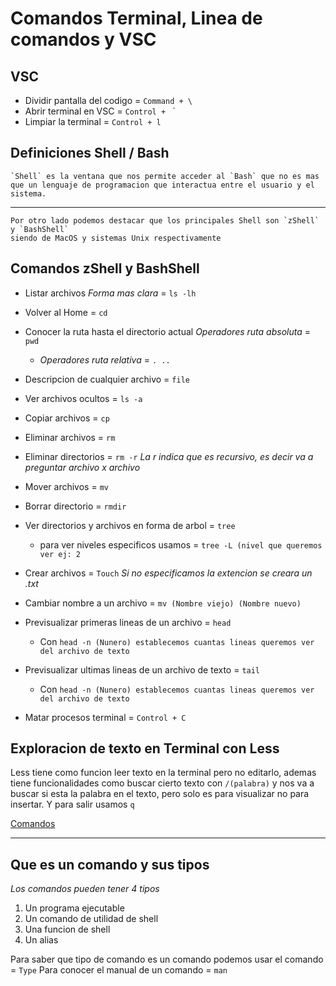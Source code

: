 # Comandos Terminal, Linea de comandos y VSC

## VSC


- Dividir pantalla del codigo = `Command + \`
- Abrir terminal en VSC = `Control + ` `
- Limpiar la terminal = `Control + l`

## Definiciones Shell / Bash 


```
`Shell` es la ventana que nos permite acceder al `Bash` que no es mas que un lenguaje de programacion que interactua entre el usuario y el sistema.
```
* * * 

```
Por otro lado podemos destacar que los principales Shell son `zShell` y `BashShell`
siendo de MacOS y sistemas Unix respectivamente
```

## Comandos zShell y BashShell


- Listar archivos *Forma mas clara* = `ls -lh`
- Volver al Home = `cd`
- Conocer la ruta hasta el directorio actual *Operadores ruta absoluta* = `pwd`
    - *Operadores ruta relativa* = `. ..`

- Descripcion de cualquier archivo = `file`
- Ver archivos ocultos = `ls -a`
- Copiar archivos = `cp`
- Eliminar archivos = `rm` 
- Eliminar directorios = `rm -r` *La r indica que es recursivo, es decir va a preguntar archivo x archivo*
- Mover archivos = `mv`
- Borrar directorio = `rmdir`
- Ver directorios y archivos en forma de arbol = `tree`
    - para ver niveles especificos usamos = `tree -L (nivel que queremos ver ej: 2`
- Crear archivos = `Touch` *Si no especificamos la extencion se creara un .txt*
- Cambiar nombre a un archivo = `mv (Nombre viejo) (Nombre nuevo)`
- Previsualizar primeras lineas de un archivo = `head`
    - Con `head -n (Nunero) establecemos cuantas lineas queremos ver del archivo de texto`
- Previsualizar ultimas lineas de un archivo de texto = `tail`
    - Con `head -n (Nunero) establecemos cuantas lineas queremos ver del archivo de texto`
- Matar procesos terminal = `Control + C`

## Exploracion de texto en Terminal con Less

Less tiene como funcion leer texto en la terminal pero no editarlo, ademas tiene funcionalidades como buscar cierto texto con `/(palabra)` y nos va a buscar si esta la palabra en el texto, pero solo es para visualizar no para insertar. Y para salir usamos `q`

[Comandos](https://victorhckinthefreeworld.com/2022/06/30/algunos-trucos-utiles-de-uso-del-paginador-less/)

* * *

## Que es un comando y sus tipos

*Los comandos pueden tener 4 tipos*

1. Un programa ejecutable
2. Un comando de utilidad de shell
3. Una funcion de shell
4. Un alias 

Para saber que tipo de comando es un comando podemos usar el comando = `Type`
Para conocer el manual de un comando = `man`
